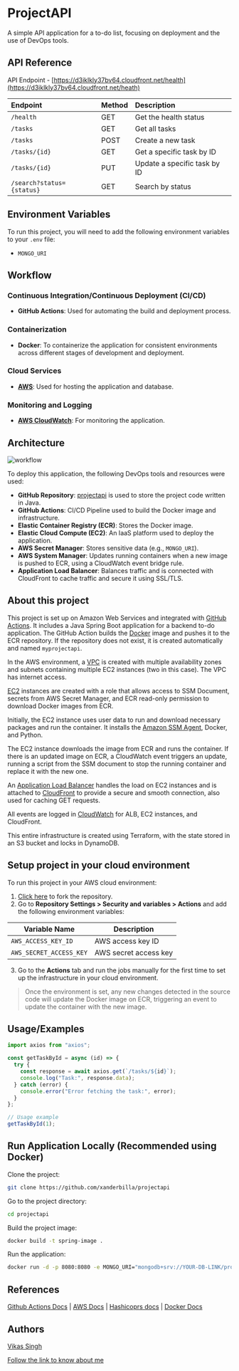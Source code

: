 # ProjectAPI

A simple API application for a to-do list, focusing on deployment and the use of DevOps tools.

## API Reference

API Endpoint - [https://d3iklkly37bv64.cloudfront.net/health](https://d3iklkly37bv64.cloudfront.net/heath)

| Endpoint                  | Method | Description                  |
| :------------------------ | :----- | :--------------------------- |
| `/health`                 | GET    | Get the health status        |
| `/tasks`                  | GET    | Get all tasks                |
| `/tasks`                  | POST   | Create a new task            |
| `/tasks/{id}`             | GET    | Get a specific task by ID    |
| `/tasks/{id}`             | PUT    | Update a specific task by ID |
| `/search?status={status}` | GET    | Search by status             |

## Environment Variables

To run this project, you will need to add the following environment variables to your `.env` file:

- `MONGO_URI`

## Workflow

### Continuous Integration/Continuous Deployment (CI/CD)

- **GitHub Actions**: Used for automating the build and deployment process.

### Containerization

- **Docker**: To containerize the application for consistent environments across different stages of development and deployment.

### Cloud Services

- **[AWS](https://aws.amazon.com)**: Used for hosting the application and database.

### Monitoring and Logging

- **[AWS CloudWatch](https://aws.amazon.com/cloudwatch)**: For monitoring the application.

## Architecture

![workflow](https://xanderbilla.s3.ap-south-1.amazonaws.com/projects/project-flow.png)

To deploy this application, the following DevOps tools and resources were used:

- **GitHub Repository**: [projectapi](https://www.github.com/xanderbilla/projectapi) is used to store the project code written in Java.
- **GitHub Actions**: CI/CD Pipeline used to build the Docker image and infrastructure.
- **Elastic Container Registry (ECR)**: Stores the Docker image.
- **Elastic Cloud Compute (EC2)**: An IaaS platform used to deploy the application.
- **AWS Secret Manager**: Stores sensitive data (e.g., `MONGO_URI`).
- **AWS System Manager**: Updates running containers when a new image is pushed to ECR, using a CloudWatch event bridge rule.
- **Application Load Balancer**: Balances traffic and is connected with CloudFront to cache traffic and secure it using SSL/TLS.

## About this project

This project is set up on Amazon Web Services and integrated with [GitHub Actions](https://docker.com). It includes a Java Spring Boot application for a backend to-do application. The GitHub Action builds the [Docker](https://docker.com) image and pushes it to the ECR repository. If the repository does not exist, it is created automatically and named `myprojectapi`.

In the AWS environment, a [VPC](https://aws.amazon.com/vpc/) is created with multiple availability zones and subnets containing multiple EC2 instances (two in this case). The VPC has internet access.

[EC2](https://aws.amazon.com/ec2/) instances are created with a role that allows access to SSM Document, secrets from AWS Secret Manager, and ECR read-only permission to download Docker images from ECR.

Initially, the EC2 instance uses user data to run and download necessary packages and run the container. It installs the [Amazon SSM Agent](https://docs.aws.amazon.com/systems-manager/latest/userguide/agent-install-al2.html), Docker, and Python.

The EC2 instance downloads the image from ECR and runs the container. If there is an updated image on ECR, a CloudWatch event triggers an update, running a script from the SSM document to stop the running container and replace it with the new one.

An [Application Load Balancer](https://aws.amazon.com/elasticloadbalancing/application-load-balancer/) handles the load on EC2 instances and is attached to [CloudFront](https://aws.amazon.com/cloudfront/) to provide a secure and smooth connection, also used for caching GET requests.

All events are logged in [CloudWatch](https://aws.amazon.com/cloudwatch) for ALB, EC2 instances, and CloudFront.

This entire infrastructure is created using Terraform, with the state stored in an S3 bucket and locks in DynamoDB.

## Setup project in your cloud environment

To run this project in your AWS cloud environment:

1. [Click here](https://github.com/xanderbilla/projectapi/fork) to fork the repository.
2. Go to **Repository Settings > Security and variables > Actions** and add the following environment variables:

| Variable Name           | Description                             |
| ----------------------- | --------------------------------------- |
| `AWS_ACCESS_KEY_ID`     | AWS access key ID                       |
| `AWS_SECRET_ACCESS_KEY` | AWS secret access key                   |

3. Go to the **Actions** tab and run the jobs manually for the first time to set up the infrastructure in your cloud environment.

> Once the environment is set, any new changes detected in the source code will update the Docker image on ECR, triggering an event to update the container with the new image.

## Usage/Examples

```javascript
import axios from "axios";

const getTaskById = async (id) => {
  try {
    const response = await axios.get(`/tasks/${id}`);
    console.log("Task:", response.data);
  } catch (error) {
    console.error("Error fetching the task:", error);
  }
};

// Usage example
getTaskById(1);
```

## Run Application Locally (Recommended using Docker)

Clone the project:

```bash
git clone https://github.com/xanderbilla/projectapi
```

Go to the project directory:

```bash
cd projectapi
```

Build the project image:

```bash
docker build -t spring-image .
```

Run the application:

```bash
docker run -d -p 8080:8080 -e MONGO_URI="mongodb+srv://YOUR-DB-LINK/projectapi" --name spring-app spring-image
```

## References

[Github Actions Docs](https://docs.github.com/actions) |
[AWS Docs](https://docs.aws.amazon.com/) |
[Hashicoprs docs](https://developer.hashicorp.com/terraform/docs) |
[Docker Docs](https://docs.docker.com)

## Authors

[Vikas Singh](https://www.github.com/xanderbilla)

[Follow the link to know about me](https://xanderbilla.com)
